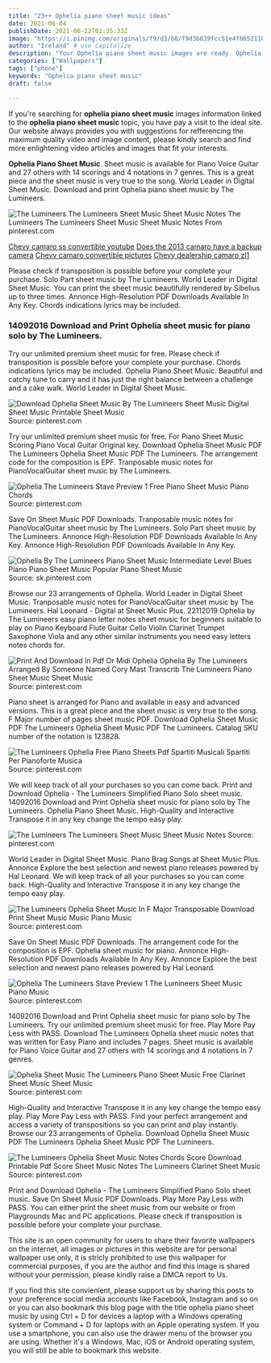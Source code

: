 ```yaml
---
title: "23++ Ophelia piano sheet music ideas"
date: 2021-06-04
publishDate: 2021-06-22T02:35:33Z
image: "https://i.pinimg.com/originals/f9/d3/b8/f9d3b839fcc51e4f0652110a749ab9d5.png"
author: "Ireland" # use capitalize
description: "Your Ophelia piano sheet music images are ready. Ophelia piano sheet music are a topic that is being searched for and liked by netizens today. You can Download the Ophelia piano sheet music files here. Get all royalty-free vectors."
categories: ["Wallpapers"]
tags: ["phone"]
keywords: "Ophelia piano sheet music"
draft: false

---
```


If you're searching for **ophelia piano sheet music** images information linked to the **ophelia piano sheet music** topic, you have pay a visit to the ideal  site.  Our website always  provides you with  suggestions  for refferencing  the maximum  quality video and image  content, please kindly search and find more enlightening video articles and images  that fit your interests.

**Ophelia Piano Sheet Music**. Sheet music is available for Piano Voice Guitar and 27 others with 14 scorings and 4 notations in 7 genres. This is a great piece and the sheet music is very true to the song. World Leader in Digital Sheet Music. Download and print Ophelia piano sheet music by The Lumineers.

![The Lumineers The Lumineers Sheet Music Sheet Music Notes](https://i.pinimg.com/originals/f6/f9/fc/f6f9fc38e83fe740886ea12b41f02b0a.png "The Lumineers The Lumineers Sheet Music Sheet Music Notes")
The Lumineers The Lumineers Sheet Music Sheet Music Notes From pinterest.com

[Chevy camaro ss convertible youtube](/chevy-camaro-ss-convertible-youtube/)
[Does the 2013 camaro have a backup camera](/does-the-2013-camaro-have-a-backup-camera/)
[Chevy camaro convertible pictures](/chevy-camaro-convertible-pictures/)
[Chevy dealership camaro zl1](/chevy-dealership-camaro-zl1/)

Please check if transposition is possible before your complete your purchase. Solo Part sheet music by The Lumineers. World Leader in Digital Sheet Music. You can print the sheet music beautifully rendered by Sibelius up to three times. Annonce High-Resolution PDF Downloads Available In Any Key. Chords indications lyrics may be included.

### 14092016 Download and Print Ophelia sheet music for piano solo by The Lumineers.

Try our unlimited premium sheet music for free. Please check if transposition is possible before your complete your purchase. Chords indications lyrics may be included. Ophelia Piano Sheet Music. Beautiful and catchy tune to carry and it has just the right balance between a challenge and a cake walk. World Leader in Digital Sheet Music.


![Download Ophelia Sheet Music By The Lumineers Sheet Music Digital Sheet Music Printable Sheet Music](https://i.pinimg.com/originals/61/34/5a/61345a9e4e4c11e985d7f5d991566278.png "Download Ophelia Sheet Music By The Lumineers Sheet Music Digital Sheet Music Printable Sheet Music")
Source: pinterest.com

Try our unlimited premium sheet music for free. For Piano Sheet Music Scoring Piano Vocal Guitar Original key. Download Ophelia Sheet Music PDF The Lumineers Ophelia Sheet Music PDF The Lumineers. The arrangement code for the composition is EPF. Tranposable music notes for PianoVocalGuitar sheet music by The Lumineers.

![Ophelia The Lumineers Stave Preview 1 Free Piano Sheet Music Piano Chords](https://i.pinimg.com/originals/73/7c/c2/737cc2c0b3c2ef0f9f3f066ef03694ee.png "Ophelia The Lumineers Stave Preview 1 Free Piano Sheet Music Piano Chords")
Source: pinterest.com

Save On Sheet Music PDF Downloads. Tranposable music notes for PianoVocalGuitar sheet music by The Lumineers. Solo Part sheet music by The Lumineers. Annonce High-Resolution PDF Downloads Available In Any Key. Annonce High-Resolution PDF Downloads Available In Any Key.

![Ophelia By The Lumineers Piano Sheet Music Intermediate Level Blues Piano Piano Sheet Music Popular Piano Sheet Music](https://i.pinimg.com/originals/d0/f4/0a/d0f40a71b507a8902104b818f3be37a8.jpg "Ophelia By The Lumineers Piano Sheet Music Intermediate Level Blues Piano Piano Sheet Music Popular Piano Sheet Music")
Source: sk.pinterest.com

Browse our 23 arrangements of Ophelia. World Leader in Digital Sheet Music. Tranposable music notes for PianoVocalGuitar sheet music by The Lumineers. Hal Leonard - Digital at Sheet Music Plus. 22112019 Ophelia by The Lumineers easy piano letter notes sheet music for beginners suitable to play on Piano Keyboard Flute Guitar Cello Violin Clarinet Trumpet Saxophone Viola and any other similar instruments you need easy letters notes chords for.

![Print And Download In Pdf Or Midi Ophelia Ophelia By The Lumineers Arranged By Someone Named Cory Mast Transcrib The Lumineers Piano Sheet Music Sheet Music](https://i.pinimg.com/originals/91/61/7c/91617cfb3496680b83a1480fd036721a.png "Print And Download In Pdf Or Midi Ophelia Ophelia By The Lumineers Arranged By Someone Named Cory Mast Transcrib The Lumineers Piano Sheet Music Sheet Music")
Source: pinterest.com

Piano sheet is arranged for Piano and available in easy and advanced versions. This is a great piece and the sheet music is very true to the song. F Major number of pages sheet music PDF. Download Ophelia Sheet Music PDF The Lumineers Ophelia Sheet Music PDF The Lumineers. Catalog SKU number of the notation is 123828.

![The Lumineers Ophelia Free Piano Sheets Pdf Spartiti Musicali Spartiti Per Pianoforte Musica](https://i.pinimg.com/originals/04/7e/64/047e64fa924a9cfa76cd7da210667d73.png "The Lumineers Ophelia Free Piano Sheets Pdf Spartiti Musicali Spartiti Per Pianoforte Musica")
Source: pinterest.com

We will keep track of all your purchases so you can come back. Print and Download Ophelia - The Lumineers Simplified Piano Solo sheet music. 14092016 Download and Print Ophelia sheet music for piano solo by The Lumineers. Ophelia Piano Sheet Music. High-Quality and Interactive Transpose it in any key change the tempo easy play.

![The Lumineers The Lumineers Sheet Music Sheet Music Notes](https://i.pinimg.com/originals/f6/f9/fc/f6f9fc38e83fe740886ea12b41f02b0a.png "The Lumineers The Lumineers Sheet Music Sheet Music Notes")
Source: pinterest.com

World Leader in Digital Sheet Music. Piano Brag Songs at Sheet Music Plus. Annonce Explore the best selection and newest piano releases powered by Hal Leonard. We will keep track of all your purchases so you can come back. High-Quality and Interactive Transpose it in any key change the tempo easy play.

![The Lumineers Ophelia Sheet Music In F Major Transposable Download Print Sheet Music Music Piano Music](https://i.pinimg.com/originals/0c/5b/5b/0c5b5b171374bd83d44562b470c9c2df.gif "The Lumineers Ophelia Sheet Music In F Major Transposable Download Print Sheet Music Music Piano Music")
Source: pinterest.com

Save On Sheet Music PDF Downloads. The arrangement code for the composition is EPF. Ophelia sheet music for piano. Annonce High-Resolution PDF Downloads Available In Any Key. Annonce Explore the best selection and newest piano releases powered by Hal Leonard.

![Ophelia The Lumineers Stave Preview 1 The Lumineers Sheet Music Piano Music](https://i.pinimg.com/originals/80/f6/d5/80f6d5bc3a3ab85400711c5d4809395c.png "Ophelia The Lumineers Stave Preview 1 The Lumineers Sheet Music Piano Music")
Source: pinterest.com

14092016 Download and Print Ophelia sheet music for piano solo by The Lumineers. Try our unlimited premium sheet music for free. Play More Pay Less with PASS. Download The Lumineers Ophelia sheet music notes that was written for Easy Piano and includes 7 pages. Sheet music is available for Piano Voice Guitar and 27 others with 14 scorings and 4 notations in 7 genres.

![Ophelia Sheet Music The Lumineers Piano Sheet Music Free Clarinet Sheet Music Sheet Music](https://i.pinimg.com/originals/da/5b/1c/da5b1c6fefa173f0c1e15c771dd29a4b.png "Ophelia Sheet Music The Lumineers Piano Sheet Music Free Clarinet Sheet Music Sheet Music")
Source: pinterest.com

High-Quality and Interactive Transpose it in any key change the tempo easy play. Play More Pay Less with PASS. Find your perfect arrangement and access a variety of transpositions so you can print and play instantly. Browse our 23 arrangements of Ophelia. Download Ophelia Sheet Music PDF The Lumineers Ophelia Sheet Music PDF The Lumineers.

![The Lumineers Ophelia Sheet Music Notes Chords Score Download Printable Pdf Score Sheet Music Notes The Lumineers Clarinet Sheet Music](https://i.pinimg.com/originals/f9/d3/b8/f9d3b839fcc51e4f0652110a749ab9d5.png "The Lumineers Ophelia Sheet Music Notes Chords Score Download Printable Pdf Score Sheet Music Notes The Lumineers Clarinet Sheet Music")
Source: pinterest.com

Print and Download Ophelia - The Lumineers Simplified Piano Solo sheet music. Save On Sheet Music PDF Downloads. Play More Pay Less with PASS. You can either print the sheet music from our website or from Playgrounds Mac and PC applications. Please check if transposition is possible before your complete your purchase.

This site is an open community for users to share their favorite wallpapers on the internet, all images or pictures in this website are for personal wallpaper use only, it is stricly prohibited to use this wallpaper for commercial purposes, if you are the author and find this image is shared without your permission, please kindly raise a DMCA report to Us.

If you find this site convienient, please support us by sharing this posts to your preference social media accounts like Facebook, Instagram and so on or you can also bookmark this blog page with the title ophelia piano sheet music by using Ctrl + D for devices a laptop with a Windows operating system or Command + D for laptops with an Apple operating system. If you use a smartphone, you can also use the drawer menu of the browser you are using. Whether it's a Windows, Mac, iOS or Android operating system, you will still be able to bookmark this website.
